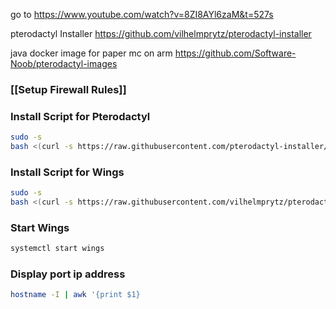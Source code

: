 go to https://www.youtube.com/watch?v=8ZI8AYl6zaM&t=527s

pterodactyl Installer
https://github.com/vilhelmprytz/pterodactyl-installer

java docker image for paper mc on arm
https://github.com/Software-Noob/pterodactyl-images 

### [[Setup Firewall Rules]]

### Install Script for Pterodactyl 
```bash
sudo -s
bash <(curl -s https://raw.githubusercontent.com/pterodactyl-installer/pterodactyl-installer/master/install.sh)
```

### Install Script for Wings
```bash
sudo -s
bash <(curl -s https://raw.githubusercontent.com/vilhelmprytz/pterodactyl-installer/master/install-wings.sh)
```

### Start Wings 
```bash
systemctl start wings
```

### Display port ip address
```bash
hostname -I | awk '{print $1}
```

